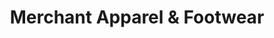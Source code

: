 ---
title: "Merchant Apparel & Footwear"
url: /burlington/merchant-apparel-and-footwear/
shop: clothes
---